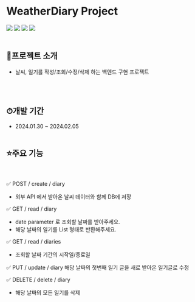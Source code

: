 # WeatherDiary Project
<img src="https://img.shields.io/badge/springboot-6DB33F?style=for-the-badge&logo=springboot&logoColor=white">  <img src="https://img.shields.io/badge/Gradle-02303A?style=for-the-badge&logo=Gradle&logoColor=white">  <img src="https://img.shields.io/badge/java-%23ED8B00?style=for-the-badge&logo=openjdk&logoColor=white"> 
<img src="https://img.shields.io/badge/mysql-4479A1?style=for-the-badge&logo=springboot&logoColor=white">
<br/><br/>

## 📜프로젝트 소개
- 날씨, 일기를 작성/조회/수정/삭제 하는 백엔드 구현 프로젝트

<br/><br/>
## ⏱개발 기간
* 2024.01.30 ~ 2024.02.05
<br/><br/>

## ⭐주요 기능
<br/><br/>
✅ POST / create / diary
- 외부 API 에서 받아온 날씨 데이터와 함께 DB에 저장

✅ GET / read / diary
- date parameter 로 조회할 날짜를 받아주세요.
- 해당 날짜의 일기를 List 형태로 반환해주세요.

✅ GET / read / diaries
- 조회할 날짜 기간의 시작일/종료일

✅ PUT / update / diary
해당 날짜의 첫번째 일기 글을 새로 받아온 일기글로 수정

✅ DELETE / delete / diary
- 해당 날짜의 모든 일기를 삭제




